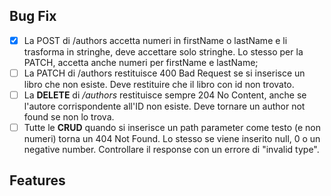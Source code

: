 ## Bug Fix
- [x] La POST di /authors accetta numeri in firstName o lastName e li trasforma in stringhe, deve accettare solo stringhe. Lo stesso per la PATCH, accetta anche numeri per firstName e lastName;
- [ ] La PATCH di /authors restituisce 400 Bad Request se si inserisce un libro che non esiste. Deve restituire che il libro con id non trovato.
- [ ] La **DELETE** di */authors* restituisce sempre 204 No Content, anche se l'autore corrispondente all'ID non esiste. Deve tornare un author not found se non lo trova. 
- [ ] Tutte le **CRUD** quando si inserisce un path parameter come testo (e non numeri) torna un 404 Not Found. Lo stesso se viene inserito null, 0 o un negative number. Controllare il response con un errore di "invalid type".

## Features